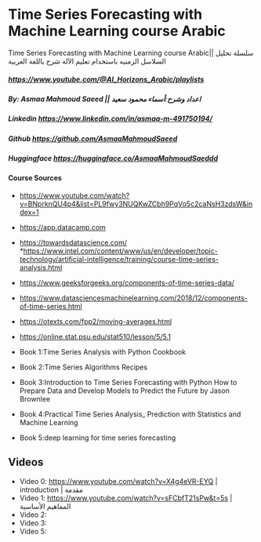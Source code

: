 # Time Series Forecasting with Machine Learning course Arabic
 Time Series Forecasting with Machine Learning course Arabic|| سلسلة تحليل السلاسل الزمنيه باستخدام تعليم الآلة شرح باللغة العربية
##### https://www.youtube.com/@AI_Horizons_Arabic/playlists
##### By: Asmaa Mahmoud Saeed || اعداد وشرح:أسماء محمود سعيد
##### Linkedin https://www.linkedin.com/in/asmaa-m-491750194/
##### Github https://github.com/AsmaaMahmoudSaeed
##### Huggingface https://huggingface.co/AsmaaMahmoudSaeddd

#### Course Sources

* https://www.youtube.com/watch?v=BNprknQU4p4&list=PL9fwy3NUQKwZCbh9PqVo5c2caNsH3zdsW&index=1
* https://app.datacamp.com
* https://towardsdatascience.com/
*https://www.intel.com/content/www/us/en/developer/topic-technology/artificial-intelligence/training/course-time-series-analysis.html
* https://www.geeksforgeeks.org/components-of-time-series-data/
* https://www.datasciencesmachinelearning.com/2018/12/components-of-time-series.html
* https://otexts.com/fpp2/moving-averages.html
* https://online.stat.psu.edu/stat510/lesson/5/5.1

* Book 1:Time Series Analysis with Python Cookbook
* Book 2:Time Series Algorithms Recipes
* Book 3:Introduction to Time Series Forecasting with Python How to Prepare Data and Develop Models to Predict the  Future by Jason Brownlee
* Book 4:Practical Time Series Analysis_ Prediction with Statistics and Machine Learning
* Book 5:deep learning for time series forecasting
## Videos 
* Video 0: https://www.youtube.com/watch?v=X4g4eVR-EYQ | introduction | مقدمة 
* Video 1: https://www.youtube.com/watch?v=sFCbfT21sPw&t=5s | المفاهيم الأساسية
* Video 2:
* Video 3:
* Video 5:



